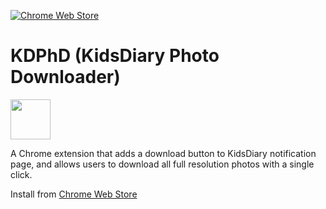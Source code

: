 [![Chrome Web Store](https://img.shields.io/chrome-web-store/v/fkoafemebeiieojgecjfnhnhbcfgnlji?color=success&style=flat-square)](https://chrome.google.com/webstore/detail/kidsdiary-photo-downloade/fkoafemebeiieojgecjfnhnhbcfgnlji?hl=en)

# KDPhD (KidsDiary Photo Downloader)

<img src="https://user-images.githubusercontent.com/1180083/131767157-d291d444-160e-4da3-8a80-bb670f193e11.png" width=64>

A Chrome extension that adds a download button to KidsDiary notification page, and allows users to download all full resolution photos with a single click.

Install from [Chrome Web Store](https://chrome.google.com/webstore/detail/kidsdiary-photo-downloade/fkoafemebeiieojgecjfnhnhbcfgnlji?hl=en)